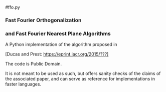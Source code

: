 #ffo.py

### Fast Fourier Orthogonalization 
### and Fast Fourier Nearest Plane Algorithms

A Python implementation of the algorithm proposed in

[Ducas and Prest: https://eprint.iacr.org/2015/???]

The code is Public Domain. 

It is not meant to be used as such, but offers sanity checks of the claims of the associated paper, and can serve as reference for implementations in faster languages.
